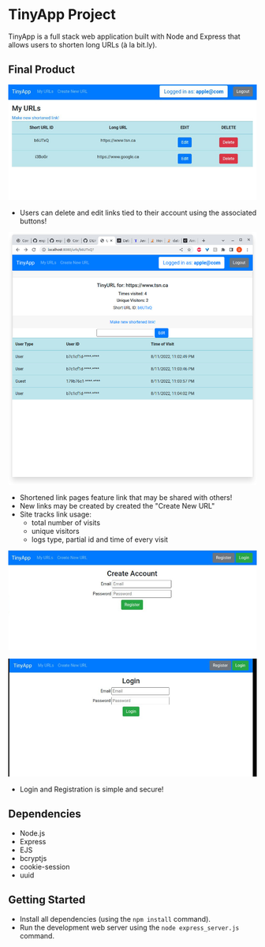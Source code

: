 # TinyApp Project

TinyApp is a full stack web application built with Node and Express that allows users to shorten long URLs (à la bit.ly).

## Final Product

!["Main Url Page"](https://github.com/DERPDERP91357/tinyapp/blob/main/docs/tiny%20app%20main%20page.jpg?raw=true)
- Users can delete and edit links tied to their account using the associated buttons!

!["Individual Pages for Each Shortened Link"](https://github.com/DERPDERP91357/tinyapp/blob/main/docs/tinyapp%20individual.jpg?raw=true)
- Shortened link pages feature link that may be shared with others!
- New links may be created by created the "Create New URL"
- Site tracks link usage:
  - total number of visits
  - unique visitors
  - logs type, partial id and time of every visit


!["Registration Page"](https://github.com/DERPDERP91357/tinyapp/blob/main/docs/tiny%20app%20register.jpg?raw=true)

!["Login Page"](https://github.com/DERPDERP91357/tinyapp/blob/main/docs/tinyapp%20login.jpg?raw=true)
- Login and Registration is simple and secure! 

## Dependencies

- Node.js
- Express
- EJS
- bcryptjs
- cookie-session
- uuid

## Getting Started

- Install all dependencies (using the `npm install` command).
- Run the development web server using the `node express_server.js` command.